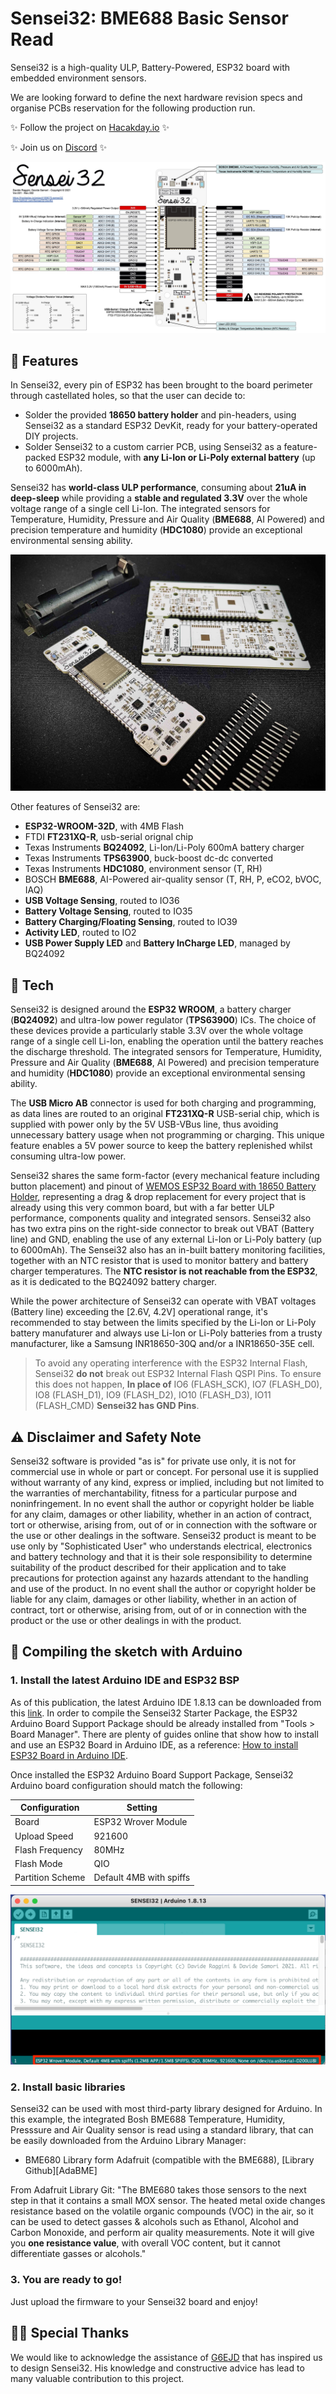 # Sensei32: BME688 Basic Sensor Read

Sensei32 is a high-quality ULP, Battery-Powered, ESP32 board with embedded environment sensors.

We are looking forward to define the next hardware revision specs and organise PCBs reservation for the following production run. 

✨ Follow the project on [Hacakday.io][HChan] ✨

[//]: # (✨ Check out our store on [Tindie][TChan] ✨)

✨ Join us on [Discord][DChan] ✨

![alt text](https://github.com/Sensei32-DevKit/media/blob/main/SENSEI32_V001_REV002_PinOut.jpg?raw=true)

## 🚀 Features

In Sensei32, every pin of ESP32 has been brought to the board perimeter through castellated holes, so that the user can decide to:

- Solder the provided **18650 battery holder** and pin-headers, using Sensei32 as a standard ESP32 DevKit, ready for your battery-operated DIY projects.
- Solder Sensei32 to a custom carrier PCB, using Sensei32 as a feature-packed ESP32 module, with **any Li-Ion or Li-Poly external battery** (up to 6000mAh).

Sensei32 has **world-class ULP performance**, consuming about **21uA in deep-sleep** while providing a **stable and regulated 3.3V** over the whole voltage range of a single cell Li-Ion. The integrated sensors for Temperature, Humidity, Pressure and Air Quality (**BME688**, AI Powered) and precision temperature and humidity (**HDC1080**) provide an exceptional environmental sensing ability.

![alt text](https://github.com/Sensei32-DevKit/media/blob/main/SENSEI32_V001_REV002_Boards.jpg?raw=true)

Other features of Sensei32 are:

- **ESP32-WROOM-32D**, with 4MB Flash
- FTDI **FT231XQ-R**, usb-serial orignal chip
- Texas Instruments **BQ24092**, Li-Ion/Li-Poly 600mA battery charger
- Texas Instruments **TPS63900**, buck-boost dc-dc converted
- Texas Instruments **HDC1080**, environment sensor (T, RH)
- BOSCH **BME688**, AI-Powered air-quality sensor (T, RH, P, eCO2, bVOC, IAQ)
- **USB Voltage Sensing**, routed to IO36
- **Battery Voltage Sensing**, routed to IO35
- **Battery Charging/Floating Sensing**, routed to IO39
- **Activity LED**, routed to IO2
- **USB Power Supply LED** and **Battery InCharge LED**, managed by BQ24092

[//]: # (PLACEHOLDER: Blink Gif with terminal...)
[//]: # (A quick demo on how to assembly the **18650 battery holder** and **pin-headers**, to use Sensei32 as a standard ESP32 DevKit:)
[//]: # (https://user-images.githubusercontent.com/14925798/126035802-63ded463-5af1-4854-b9ec-f1f7bcdcf78c.mov)

## 🤖 Tech

Sensei32 is designed around the **ESP32 WROOM**, a battery charger (**BQ24092**) and ultra-low power regulator (**TPS63900**) ICs. The choice of these devices provide a particularly stable 3.3V over the whole voltage range of a single cell Li-Ion, enabling the operation until the battery reaches the discharge threshold. The integrated sensors for Temperature, Humidity, Pressure and Air Quality (**BME688**, AI Powered) and precision temperature and humidity (**HDC1080**) provide an exceptional environmental sensing ability.

The **USB Micro AB** connector is used for both charging and programming, as data lines are routed to an original **FT231XQ-R** USB-serial chip, which is supplied with power only by the 5V USB-VBus line, thus avoiding unnecessary battery usage when not programming or charging. This unique feature enables a 5V power source to keep the battery replenished whilst consuming ultra-low power.  

Sensei32 shares the same form-factor (every mechanical feature including button placement) and pinout of [WEMOS ESP32 Board with 18650 Battery Holder][WEMOS], representing a drag & drop replacement for every project that is already using this very common board, but with a far better ULP performance, components quality and integrated sensors. Sensei32 also has two extra pins on the right-side connector to break out VBAT (Battery line) and GND, enabling the use of any external Li-Ion or Li-Poly battery (up to 6000mAh). The Sensei32 also has an in-built battery monitoring facilities, together with an NTC resistor that is used to monitor battery and battery charger temperatures. The **NTC resistor is not reachable from the ESP32**, as it is dedicated to the BQ24092 battery charger.

While the power architecture of Sensei32 can operate with VBAT voltages (Battery line) exceeding the [2.6V, 4.2V] operational range, it's recommended to stay between the limits specified by the Li-Ion or Li-Poly battery manufaturer and always use Li-Ion or Li-Poly batteries from a trusty manufacturer, like a Samsung INR18650-30Q and/or a INR18650-35E cell.

> To avoid any operating interference with the ESP32 Internal Flash, Sensei32 **do not** break out ESP32 Internal Flash QSPI Pins.
> To ensure this does not happen, **In place of** IO6 (FLASH_SCK), IO7 (FLASH_D0), IO8 (FLASH_D1), IO9 (FLASH_D2), IO10 (FLASH_D3), IO11 (FLASH_CMD) **Sensei32 has GND Pins**.

## ⚠️ Disclaimer and Safety Note

Sensei32 software is provided "as is" for private use only, it is not for commercial use in whole or part or concept. For personal use it is supplied without warranty of any kind, express or implied, including but not limited to the warranties of merchantability, fitness for a particular purpose and noninfringement. In no event shall the author or copyright holder be liable for any claim, damages or other liability, whether in an action of contract, tort or otherwise, arising from, out of or in connection with the software or the use or other dealings in the software. Sensei32 product is meant to be use only by "Sophisticated User" who understands electrical, electronics and battery technology and that it is their sole responsibility to determine suitability of the product described for their application and to take precautions for protection against any hazards attendant to the handling and use of the product. In no event shall the author or copyright holder be liable for any claim, damages or other liability, whether in an action of contract, tort or otherwise, arising from, out of or in connection with the product or the use or other dealings in with the product.

## 🚦 Compiling the sketch with Arduino

### 1. Install the latest Arduino IDE and ESP32 BSP

As of this publication, the latest Arduino IDE 1.8.13 can be downloaded from this [link](https://www.arduino.cc/download_handler.php). In order to compile the Sensei32 Starter Package, the ESP32 Arduino Board Support Package should be already installed from "Tools > Board Manager". There are plenty of guides online that show how to install and use an ESP32 Board in Arduino IDE, as a reference: [How to install ESP32 Board in Arduino IDE][arduesp]. 

Once installed the ESP32 Arduino Board Support Package, Sensei32 Arduino board configuration should match the following:

| Configuration | Setting |
| ------ | ------ |
| Board | ESP32 Wrover Module |
| Upload Speed | 921600 |
| Flash Frequency | 80MHz |
| Flash Mode | QIO |
| Partition Scheme | Default 4MB with spiffs |

![alt text](https://github.com/Sensei32-DevKit/media/blob/main/GUIDE_00_ArduConfig_SENSEI32.png?raw=true)

### 2. Install basic libraries

Sensei32 can be used with most third-party library designed for Arduino. In this example, the integrated Bosh BME688 Temperature, Humidity, Presssure and Air Quality sensor is read using a standard library, that can be easily downloaded from the Arduino Library Manager:
- BME680 Library form Adafruit (compatible with the BME688), [Library Github][AdaBME]

From Adafruit Library Git: "The BME680 takes those sensors to the next step in that it contains a small MOX sensor. The heated metal oxide changes resistance based on the volatile organic compounds (VOC) in the air, so it can be used to detect gasses & alcohols such as Ethanol, Alcohol and Carbon Monoxide, and perform air quality measurements. Note it will give you **one resistance value**, with overall VOC content, but it cannot differentiate gasses or alcohols."

### 3. You are ready to go!

Just upload the firmware to your Sensei32 board and enjoy!

## 🙏🏼 Special Thanks

We would like to acknowledge the assistance of [G6EJD][G6EJD_H] that has inspired us to design Sensei32. His knowledge and constructive advice has lead to many valuable contribution to this project.


[//]: # (These are reference links used in the body of this note and get stripped out when the markdown processor does its job. There is no need to format nicely because it shouldn't be seen. Thanks SO - http://stackoverflow.com/questions/4823468/store-comments-in-markdown-syntax)

   [arduesp]: <https://www.hackster.io/abdularbi17/how-to-install-esp32-board-in-arduino-ide-1cd571>
   [G6EJD_H]: <http://g6ejd.dynu.com>
   [WEMOS]: <https://wiki.geekworm.com/index.php/WEMOS_ESP32_Board_with_18650_Battery_Holder>
   [DChan]: <https://discord.gg/HK5cx9yMgQ>
   [HChan]: <https://hackaday.io/project/180675-sensei32>
   [TChan]: <https://www.tindie.com/products/24139/>      
